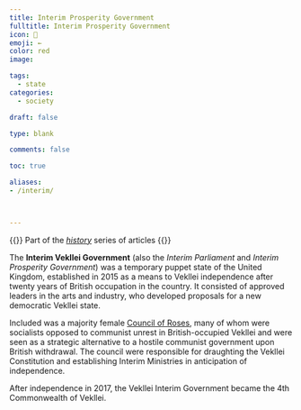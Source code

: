 ```yaml
---
title: Interim Prosperity Government
fulltitle: Interim Prosperity Government
icon: 🌸
emoji: ←
color: red
image: 

tags: 
  - state
categories:
  - society

draft: false

type: blank

comments: false

toc: true

aliases:
- /interim/



---
```

{{<note series>}}
 Part of the *[history](/history/)* series of articles
{{</note>}}

The **Interim Vekllei Government** (also the *Interim Parliament* and *Interim Prosperity Government*) was a temporary puppet state of the United Kingdom, established in 2015 as a means to Vekllei independence after twenty years of British occupation in the country. It consisted of approved leaders in the arts and industry, who developed proposals for a new democratic Vekllei state. 

Included was a majority female [Council of Roses](/rose-council/), many of whom were socialists opposed to communist unrest in British-occupied Vekllei and were seen as a strategic alternative to a hostile communist government upon British withdrawal. The council were responsible for draughting the Vekllei Constitution and establishing Interim Ministries in anticipation of independence.

After independence in 2017, the Vekllei Interim Government became the 4th Commonwealth of Vekllei.

